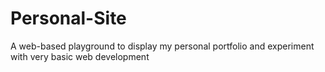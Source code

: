 # Personal-Site
A web-based playground to display my personal portfolio and experiment with very basic web development
